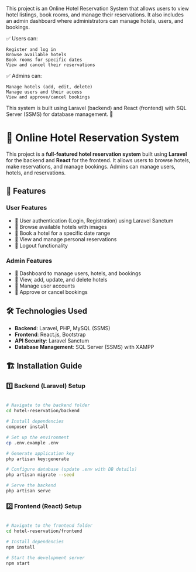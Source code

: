 This project is an Online Hotel Reservation System that allows users to view hotel listings, book rooms, and manage their reservations. It also includes an admin dashboard where administrators can manage hotels, users, and bookings.

✅ Users can:

    Register and log in
    Browse available hotels
    Book rooms for specific dates
    View and cancel their reservations

✅ Admins can:

    Manage hotels (add, edit, delete)
    Manage users and their access
    View and approve/cancel bookings

This system is built using Laravel (backend) and React (frontend) with SQL Server (SSMS) for database management. 🚀

# 🏨 Online Hotel Reservation System

This project is a **full-featured hotel reservation system** built using **Laravel** for the backend and **React** for the frontend. It allows users to browse hotels, make reservations, and manage bookings. Admins can manage users, hotels, and reservations.

## 🚀 Features

### **User Features**
- 🔹 User authentication (Login, Registration) using Laravel Sanctum
- 🔹 Browse available hotels with images
- 🔹 Book a hotel for a specific date range
- 🔹 View and manage personal reservations
- 🔹 Logout functionality

### **Admin Features**
- 🔹 Dashboard to manage users, hotels, and bookings
- 🔹 View, add, update, and delete hotels
- 🔹 Manage user accounts
- 🔹 Approve or cancel bookings

## 🛠️ Technologies Used

- **Backend**: Laravel, PHP, MySQL (SSMS)
- **Frontend**: React.js, Bootstrap
- **API Security**: Laravel Sanctum
- **Database Management**: SQL Server (SSMS) with XAMPP

## 🏗️ Installation Guide

### **1️⃣ Backend (Laravel) Setup**

```bash

# Navigate to the backend folder
cd hotel-reservation/backend

# Install dependencies
composer install

# Set up the environment
cp .env.example .env

# Generate application key
php artisan key:generate

# Configure database (update .env with DB details)
php artisan migrate --seed

# Serve the backend
php artisan serve
```
### **2️⃣ Frontend (React) Setup**

```bash

# Navigate to the frontend folder
cd hotel-reservation/frontend

# Install dependencies
npm install

# Start the development server
npm start
```

